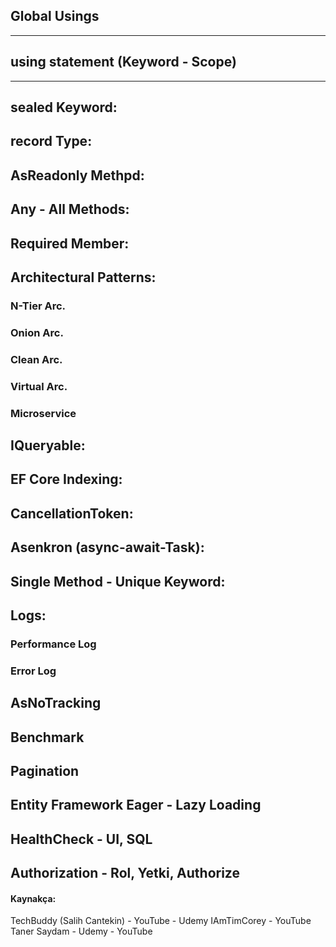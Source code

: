 ## Global Usings
-----
## using statement (Keyword - Scope)
-----
## sealed Keyword:
## record Type:
## AsReadonly Methpd:
## Any - All Methods:
## Required Member:

## Architectural Patterns:
### N-Tier Arc.
### Onion Arc.
### Clean Arc.
### Virtual Arc.
### Microservice

## IQueryable:
## EF Core Indexing:
## CancellationToken:
## Asenkron (async-await-Task):
## Single Method - Unique Keyword:

## Logs:
### Performance Log
### Error Log

## AsNoTracking
## Benchmark
## Pagination
## Entity Framework Eager - Lazy Loading
## HealthCheck - UI, SQL 
## Authorization - Rol, Yetki, Authorize

#### Kaynakça:
TechBuddy (Salih Cantekin) - YouTube - Udemy
IAmTimCorey - YouTube
Taner Saydam - Udemy - YouTube
